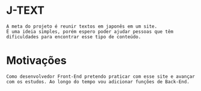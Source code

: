 # J-TEXT
    A meta do projeto é reunir textos em japonês em um site.
    É uma ideia simples, porém espero poder ajudar pessoas que têm dificuldades para encontrar esse tipo de conteúdo.

# Motivações
    Como desenvolvedor Front-End pretendo praticar com esse site e avançar com os estudos. Ao longo do tempo vou adicionar funções de Back-End.

